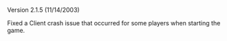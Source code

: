 Version 2.1.5 (11/14/2003)

Fixed a Client crash issue that occurred for some players when
starting the game.


